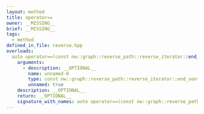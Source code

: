 ```yaml
---
layout: method
title: operator==
owner: __MISSING__
brief: __MISSING__
tags:
  - method
defined_in_file: reverse.hpp
overloads:
  auto operator==(const nw::graph::reverse_path::reverse_iterator::end_sentinel_type &) const:
    arguments:
      - description: __OPTIONAL__
        name: unnamed-0
        type: const nw::graph::reverse_path::reverse_iterator::end_sentinel_type &
        unnamed: true
    description: __OPTIONAL__
    return: __OPTIONAL__
    signature_with_names: auto operator==(const nw::graph::reverse_path::reverse_iterator::end_sentinel_type &) const
---
```

